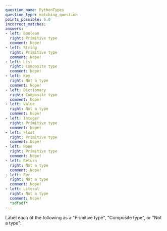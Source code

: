 ```yaml
---
question_name: PythonTypes
question_type: matching_question
points_possible: 6.0
incorrect_matches:
answers:
- left: Boolean
  right: Primitive type
  comment: Nope!
- left: String
  right: Primitive type
  comment: Nope!
- left: List
  right: Composite type
  comment: Nope!
- left: Key
  right: Not a type
  comment: Nope!
- left: Dictionary
  right: Composite type
  comment: Nope!
- left: Value
  right: Not a type
  comment: Nope!
- left: Integer
  right: Primitive type
  comment: Nope!
- left: Float
  right: Primitive type
  comment: Nope!
- left: None
  right: Primitive type
  comment: Nope!
- left: Return
  right: Not a type
  comment: Nope!
- left: For
  right: Not a type
  comment: Nope!
- left: Literal
  right: Not a type
  comment: Nope!
  *sdfsdf*
---
```


Label each of the following as a "Primitive type", "Composite type", or "Not a type":
